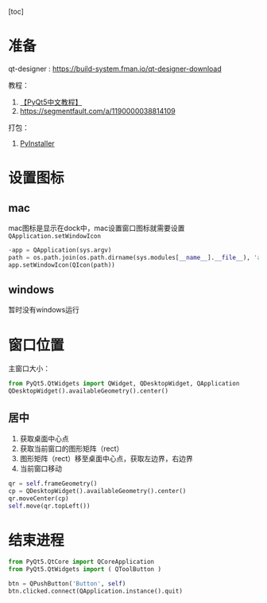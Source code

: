 [toc]

# 准备

qt-designer : https://build-system.fman.io/qt-designer-download

教程：

1. [【PyQt5中文教程】](https://www.bookstack.cn/read/PyQt5-Chinese-tutoral/hello_world.md)
2. https://segmentfault.com/a/1190000038814109

打包：

1. [PyInstaller](https://www.cxyzjd.com/article/lxt610/111169402)

# 设置图标

## mac

mac图标是显示在dock中，mac设置窗口图标就需要设置 `QApplication.setWindowIcon`

```python
·app = QApplication(sys.argv)
path = os.path.join(os.path.dirname(sys.modules[__name__].__file__), 'assert/icon.icns')
app.setWindowIcon(QIcon(path))
```

## windows

暂时没有windows运行

# 窗口位置

主窗口大小：

```python
from PyQt5.QtWidgets import QWidget, QDesktopWidget, QApplication
QDesktopWidget().availableGeometry().center()
```

## 居中

1. 获取桌面中心点
2. 获取当前窗口的图形矩阵（rect）
3. 图形矩阵（rect）移至桌面中心点，获取左边界，右边界
4. 当前窗口移动

```python
qr = self.frameGeometry()
cp = QDesktopWidget().availableGeometry().center()
qr.moveCenter(cp)
self.move(qr.topLeft())
```

# 结束进程

```python
from PyQt5.QtCore import QCoreApplication
from PyQt5.QtWidgets import ( QToolButton )

btn = QPushButton('Button', self)
btn.clicked.connect(QApplication.instance().quit)
```


